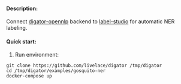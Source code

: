 #### Description:

Connect [digator-opennlp](https://github.com/livelace/digator-opennlp) backend to [label-studio](https://labelstud.io/) for automatic NER labeling.

#### Quick start:

1. Run environment:
```shell
git clone https://github.com/livelace/digator /tmp/digator
cd /tmp/digator/examples/gosquito-ner
docker-compose up
```

